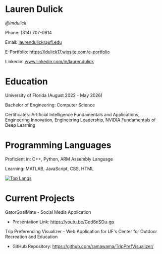 # Lauren Dulick
_@lmdulick_

Phone: (314) 707-0914

Email: laurendulick@ufl.edu

E-Portfolio: https://ldulick17.wixsite.com/e-portfolio

Linkedin: www.linkedin.com/in/laurendulick


# Education
University of Florida (August 2022 - May 2026)

Bachelor of Engineering: Computer Science

Certificates: Artificial Intelligence Fundamentals and Applications, Engineering Innovation, Engineering Leadership, NVIDIA Fundamentals of Deep Learning

# Programming Languages
Proficient in: C++, Python, ARM Assembly Language

Learning: MATLAB, JavaScript, CSS, HTML

[![Top Langs](https://github-readme-stats.vercel.app/api/top-langs/?username=lmdulick&layout=compact&theme=vision-friendly-light)](https://github.com/lmdulick/github-readme-stats)

# Current Projects
GatorGoalMate - Social Media Application
- Presentation Link: https://youtu.be/Cqd6nSOu-go

Trip Preferencing Visualizer - Web Application for UF's Center for Outdoor Recreation and Education
- GitHub Repository: https://github.com/ramawama/TripPrefVisualizer/

